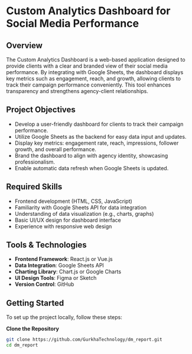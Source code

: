 # Custom Analytics Dashboard for Social Media Performance

## Overview
The Custom Analytics Dashboard is a web-based application designed to provide clients with a clear and branded view of their social media performance. By integrating with Google Sheets, the dashboard displays key metrics such as engagement, reach, and growth, allowing clients to track their campaign performance conveniently. This tool enhances transparency and strengthens agency-client relationships.

## Project Objectives
- Develop a user-friendly dashboard for clients to track their campaign performance.
- Utilize Google Sheets as the backend for easy data input and updates.
- Display key metrics: engagement rate, reach, impressions, follower growth, and overall performance.
- Brand the dashboard to align with agency identity, showcasing professionalism.
- Enable automatic data refresh when Google Sheets is updated.

## Required Skills
- Frontend development (HTML, CSS, JavaScript)
- Familiarity with Google Sheets API for data integration
- Understanding of data visualization (e.g., charts, graphs)
- Basic UI/UX design for dashboard interface
- Experience with responsive web design

## Tools & Technologies
- **Frontend Framework**: React.js or Vue.js
- **Data Integration**: Google Sheets API
- **Charting Library**: Chart.js or Google Charts
- **UI Design Tools**: Figma or Sketch
- **Version Control**: GitHub

## Getting Started
To set up the project locally, follow these steps:

 **Clone the Repository**
   ```bash
   git clone https://github.com/GurkhaTechnology/dm_report.git
   cd dm_report
